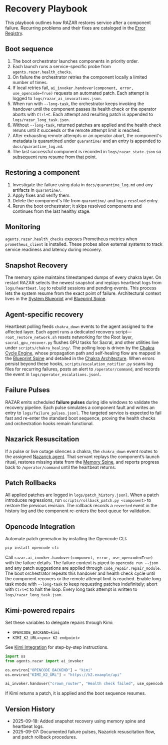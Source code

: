 # Recovery Playbook

This playbook outlines how RAZAR restores service after a component failure.
Recurring problems and their fixes are cataloged in the
[Error Registry](error_registry.md).

## Boot sequence

1. The boot orchestrator launches components in priority order.
2. Each launch runs a service-specific probe from `agents.razar.health_checks`.
3. On failure the orchestrator retries the component locally a limited number of times.
4. If local retries fail, `ai_invoker.handover(component, error, use_opencode=True)` requests an automated patch. Each attempt is logged to `logs/razar_ai_invocations.json`.
5. When run with `--long-task`, the orchestrator keeps invoking the handover until the component passes its health check or the operator aborts with `Ctrl+C`. Each attempt and resulting patch is appended to `logs/razar_long_task.json`.
6. Without `--long-task`, returned patches are applied and the health check reruns until it succeeds or the remote attempt limit is reached.
7. After exhausting remote attempts or an operator abort, the component's metadata is quarantined under `quarantine/` and an entry is appended to `docs/quarantine_log.md`.
8. The last successful component is recorded in `logs/razar_state.json` so subsequent runs resume from that point.

## Restoring a component

1. Investigate the failure using data in `docs/quarantine_log.md` and any artifacts in `quarantine/`.
2. Apply fixes and verify them.
3. Delete the component's file from `quarantine/` and log a `resolved` entry.
4. Rerun the boot orchestrator; it skips resolved components and continues from the last healthy stage.

## Monitoring

`agents.razar.health_checks` exposes Prometheus metrics when `prometheus_client` is installed. These probes allow external systems to track service readiness and latency during recovery.

## Snapshot Recovery

The memory spine maintains timestamped dumps of every chakra layer. On
restart RAZAR selects the newest snapshot and replays heartbeat logs from
`logs/heartbeat.log` to rebuild sessions and pending events. This process
lets the system resume from the exact point of failure. Architectural
context lives in the [System Blueprint](system_blueprint.md#memory-spine)
and [Blueprint Spine](blueprint_spine.md#memory-spine).

## Agent-specific recovery

Heartbeat polling feeds `chakra_down` events to the agent assigned to the
affected layer. Each agent runs a dedicated recovery script—`root_restore_network.sh`
resets networking for the Root layer, `sacral_gpu_recover.py` flushes GPU
tasks for Sacral, and other utilities live under `scripts/chakra_healing/`.
The polling loop is driven by the
[Chakra Cycle Engine](system_blueprint.md#chakra-cycle-engine), whose
propagation path and self-healing flow are mapped in the
[Blueprint Spine](blueprint_spine.md#heartbeat-propagation-and-self-healing)
and detailed in the
[Chakra Architecture](chakra_architecture.md#chakra-cycle-engine).
When errors persist beyond these hooks,
`scripts/escalation_notifier.py` scans log files for recurring failures,
posts an alert to `/operator/command`, and records the event in
`logs/operator_escalations.jsonl`.

## Failure Pulses

RAZAR emits scheduled **failure pulses** during idle windows to validate the
recovery pipeline. Each pulse simulates a component fault and writes an entry to
`logs/failure_pulses.jsonl`. The targeted service is expected to fail fast and
re-enter the standard boot sequence, proving the health checks and orchestration
hooks remain functional.

## Nazarick Resuscitation

If a pulse or live outage silences a chakra, the `chakra_down` event routes to
the assigned [Nazarick agent](nazarick_agents.md). That servant replays the
component’s launch ritual, restores missing state from the
[Memory Spine](system_blueprint.md#memory-spine), and reports progress back to
`/operator/command` until the heartbeat returns.

## Patch Rollbacks

All applied patches are logged in `logs/patch_history.jsonl`. When a patch
introduces regressions, run `scripts/rollback_patch.py <component>` to restore
the previous revision. The rollback records a `reverted` event in the history
log and the component re-enters the boot queue for validation.

## Opencode Integration

Automate patch generation by installing the Opencode CLI:

```bash
pip install opencode-cli
```

Call `razar.ai_invoker.handover(component, error, use_opencode=True)` with the
failure details. The failure context is piped to `opencode run --json` and any
patch suggestions are applied through `code_repair.repair_module`. The boot
orchestrator repeats this handover and health check cycle until the component
recovers or the remote attempt limit is reached. Enable long task mode with
`--long-task` to keep requesting patches indefinitely; abort with `Ctrl+C` to
halt the loop. Every long task attempt is written to `logs/razar_long_task.json`.

## Kimi-powered repairs

Set these variables to delegate repairs through Kimi:

- `OPENCODE_BACKEND=kimi`
- `KIMI_K2_URL=<your K2 endpoint>`

See [Kimi Integration](tools/kimi_integration.md) for step-by-step instructions.

```python
import os
from agents.razar import ai_invoker

os.environ["OPENCODE_BACKEND"] = "kimi"
os.environ["KIMI_K2_URL"] = "https://k2.example/api"

ai_invoker.handover("crown_router", "Health check failed", use_opencode=True)
```

If Kimi returns a patch, it is applied and the boot sequence resumes.

## Version History

- 2025-09-18: Added snapshot recovery using memory spine and heartbeat logs.
- 2025-09-07: Documented failure pulses, Nazarick resuscitation flow, and patch rollback procedures.

